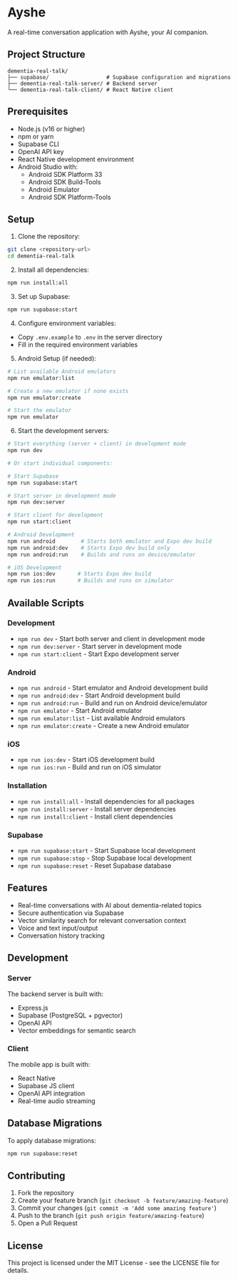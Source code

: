 # Ayshe

A real-time conversation application with Ayshe, your AI companion.

## Project Structure

```
dementia-real-talk/
├── supabase/                  # Supabase configuration and migrations
├── dementia-real-talk-server/ # Backend server
└── dementia-real-talk-client/ # React Native client
```

## Prerequisites

- Node.js (v16 or higher)
- npm or yarn
- Supabase CLI
- OpenAI API key
- React Native development environment
- Android Studio with:
  - Android SDK Platform 33
  - Android SDK Build-Tools
  - Android Emulator
  - Android SDK Platform-Tools

## Setup

1. Clone the repository:
```bash
git clone <repository-url>
cd dementia-real-talk
```

2. Install all dependencies:
```bash
npm run install:all
```

3. Set up Supabase:
```bash
npm run supabase:start
```

4. Configure environment variables:
- Copy `.env.example` to `.env` in the server directory
- Fill in the required environment variables

5. Android Setup (if needed):
```bash
# List available Android emulators
npm run emulator:list

# Create a new emulator if none exists
npm run emulator:create

# Start the emulator
npm run emulator
```

6. Start the development servers:

```bash
# Start everything (server + client) in development mode
npm run dev

# Or start individual components:

# Start Supabase
npm run supabase:start

# Start server in development mode
npm run dev:server

# Start client for development
npm run start:client

# Android Development
npm run android        # Starts both emulator and Expo dev build
npm run android:dev    # Starts Expo dev build only
npm run android:run    # Builds and runs on device/emulator

# iOS Development
npm run ios:dev       # Starts Expo dev build
npm run ios:run       # Builds and runs on simulator
```

## Available Scripts

### Development
- `npm run dev` - Start both server and client in development mode
- `npm run dev:server` - Start server in development mode
- `npm run start:client` - Start Expo development server

### Android
- `npm run android` - Start emulator and Android development build
- `npm run android:dev` - Start Android development build
- `npm run android:run` - Build and run on Android device/emulator
- `npm run emulator` - Start Android emulator
- `npm run emulator:list` - List available Android emulators
- `npm run emulator:create` - Create a new Android emulator

### iOS
- `npm run ios:dev` - Start iOS development build
- `npm run ios:run` - Build and run on iOS simulator

### Installation
- `npm run install:all` - Install dependencies for all packages
- `npm run install:server` - Install server dependencies
- `npm run install:client` - Install client dependencies

### Supabase
- `npm run supabase:start` - Start Supabase local development
- `npm run supabase:stop` - Stop Supabase local development
- `npm run supabase:reset` - Reset Supabase database

## Features

- Real-time conversations with AI about dementia-related topics
- Secure authentication via Supabase
- Vector similarity search for relevant conversation context
- Voice and text input/output
- Conversation history tracking

## Development

### Server

The backend server is built with:
- Express.js
- Supabase (PostgreSQL + pgvector)
- OpenAI API
- Vector embeddings for semantic search

### Client

The mobile app is built with:
- React Native
- Supabase JS client
- OpenAI API integration
- Real-time audio streaming

## Database Migrations

To apply database migrations:
```bash
npm run supabase:reset
```

## Contributing

1. Fork the repository
2. Create your feature branch (`git checkout -b feature/amazing-feature`)
3. Commit your changes (`git commit -m 'Add some amazing feature'`)
4. Push to the branch (`git push origin feature/amazing-feature`)
5. Open a Pull Request

## License

This project is licensed under the MIT License - see the LICENSE file for details.